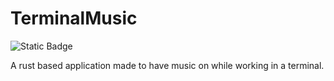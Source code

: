 # TerminalMusic
![Static Badge](https://img.shields.io/badge/%C2%A9_BSD_3--Clause-License-red?style=for-the-badge)

A rust based application made to have music on while working in a terminal.
